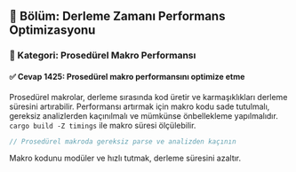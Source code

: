 ## 📘 Bölüm: Derleme Zamanı Performans Optimizasyonu
### 🔹 Kategori: Prosedürel Makro Performansı
#### ✅ Cevap 1425: Prosedürel makro performansını optimize etme

Prosedürel makrolar, derleme sırasında kod üretir ve karmaşıklıkları derleme süresini artırabilir. Performansı artırmak için makro kodu sade tutulmalı, gereksiz analizlerden kaçınılmalı ve mümkünse önbellekleme yapılmalıdır. `cargo build -Z timings` ile makro süresi ölçülebilir.

```rust
// Prosedürel makroda gereksiz parse ve analizden kaçının
```

Makro kodunu modüler ve hızlı tutmak, derleme süresini azaltır.
